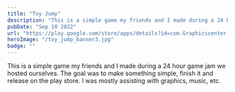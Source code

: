 ```yaml
---
title: "Toy Jump"
description: "This is a simple game my friends and I made during a 24 hour game jam we hosted ourselves. The goal was to make something simple, finish it and release on the play store. I was mostly assisting with graphics, music, etc."
pubDate: "Sep 10 2022"
url: "https://play.google.com/store/apps/details?id=com.Graphicscenter.ToyJump"
heroImage: "/toy_jump_banner3.jpg"
badge: ""
---
```


This is a simple game my friends and I made during a 24 hour game jam we hosted ourselves. The goal was to make something simple, finish it and release on the play store. I was mostly assisting with graphics, music, etc.